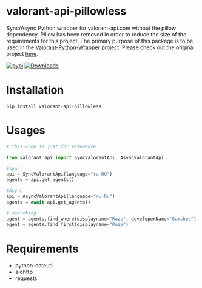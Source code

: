 # valorant-api-pillowless
Sync/Async Python wrapper for valorant-api.com without the pillow dependency. Pillow has been removed in order to reduce the size of the requirements for this project. The primary purpose of this package is to be used in the [Valorant-Python-Wrapper](https://github.com/Whitelisted1/Valorant-Python-Wrapper) project. Please check out the original project [here](https://github.com/MinshuG/valorant-api).

[![pypi](https://img.shields.io/pypi/v/valorant-api-pillowless.svg)](https://pypi.python.org/pypi/valorant-api-pillowless/)
[![Downloads](https://static.pepy.tech/personalized-badge/valorant-api-pillowless?period=total&units=international_system&left_color=green&right_color=blue&left_text=Downloads)](https://pepy.tech/project/valorant-api-pillowless)

# Installation
<!-- `pip install git+https://github.com/MinshuG/valorant-api-pillowless` \
or \ -->
`pip install valorant-api-pillowless`

# Usages
```py
# this code is just for reference

from valorant_api import SyncValorantApi, AsyncValorantApi

#sync
api = SyncValorantApi(language="ru-RU")
agents = api.get_agents()

#Async
api = AsyncValorantApi(language="ru-Ru")
agents = await api.get_agents()

# searching
agent = agents.find_where(displayname="Raze", developerName="Gumshoe")
agent = agents.find_first(displayname="Raze")
```

# Requirements

* python-dateutil
* aiohttp
* requests
